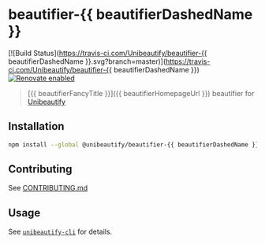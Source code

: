 # beautifier-{{ beautifierDashedName }}

[![Build Status](https://travis-ci.com/Unibeautify/beautifier-{{ beautifierDashedName }}.svg?branch=master)](https://travis-ci.com/Unibeautify/beautifier-{{ beautifierDashedName }}) [![Renovate enabled](https://img.shields.io/badge/renovate-enabled-brightgreen.svg)](https://renovateapp.com/)

> [{{ beautifierFancyTitle }}]({{ beautifierHomepageUrl }}) beautifier for [Unibeautify](https://github.com/Unibeautify)

## Installation

```bash
npm install --global @unibeautify/beautifier-{{ beautifierDashedName }}
```

## Contributing

See [CONTRIBUTING.md](CONTRIBUTING.md)

## Usage

See [`unibeautify-cli`](https://github.com/Unibeautify/unibeautify-cli) for details.
